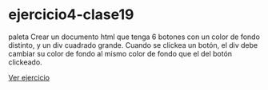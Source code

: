 # ejercicio4-clase19

paleta
Crear un documento html que tenga 6 botones con
 un color de fondo distinto, y un div cuadrado grande. 
 Cuando se clickea un botón, el div debe cambiar su color
  de fondo
 al mismo color de fondo que el del botón clickeado.
 
[Ver ejercicio](https://ecstatic-cori-32bda8.netlify.app/)
